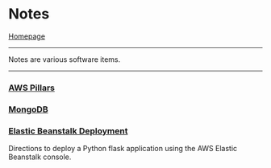 # Notes
[Homepage](https://ethan-wit.github.io)

---

Notes are various software items.

---

### [AWS Pillars](https://ethan-wit.github.io/AWS_pillars.txt)

### [MongoDB](https://ethan-wit.github.io/mongodb.txt)

### [Elastic Beanstalk Deployment](https://ethan-wit.github.io/eb_console_python_app_deployment.txt)

Directions to deploy a Python flask application using the AWS Elastic Beanstalk console.
